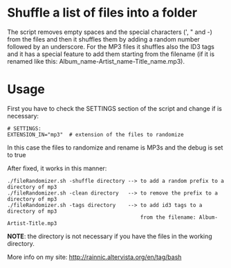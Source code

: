Shuffle a list of files into a folder
=====================================

The script removes empty spaces and the special characters (', " and -) from the files and then it shuffles them by adding a random number followed by an underscore. For the MP3 files it shuffles also the ID3 tags and it has a special feature to add them starting from the filename (if it is renamed like this: Album_name-Artist_name-Title_name.mp3).

# Usage
First you have to check the SETTINGS section of the script and change if is necessary:

```
# SETTINGS:
EXTENSION_IN="mp3" 	# extension of the files to randomize
```

In this case the files to randomize and rename is MP3s and the debug is set to true

After fixed, it works in this manner:

```
./fileRandomizer.sh -shuffle directory --> to add a random prefix to a directory of mp3
./fileRandomizer.sh -clean directory   --> to remove the prefix to a directory of mp3
./fileRandomizer.sh -tags directory    --> to add id3 tags to a directory of mp3
                                           from the filename: Album-Artist-Title.mp3
```

__NOTE__: the directory is not necessary if you have the files in the working directory.

More info on my site:
http://rainnic.altervista.org/en/tag/bash
